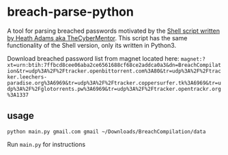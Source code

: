 # breach-parse-python
A tool for parsing breached passwords motivated by the [Shell script written by Heath Adams aka TheCyberMentor](https://github.com/hmaverickadams/breach-parse). This script has the same functionality of the Shell version, only its written in Python3.



Download breached password list from magnet located here: `magnet:?xt=urn:btih:7ffbcd8cee06aba2ce6561688cf68ce2addca0a3&dn=BreachCompilation&tr=udp%3A%2F%2Ftracker.openbittorrent.com%3A80&tr=udp%3A%2F%2Ftracker.leechers-paradise.org%3A6969&tr=udp%3A%2F%2Ftracker.coppersurfer.tk%3A6969&tr=udp%3A%2F%2Fglotorrents.pw%3A6969&tr=udp%3A%2F%2Ftracker.opentrackr.org%3A1337`

## usage 

`python main.py gmail.com gmail ~/Downloads/BreachCompilation/data`

Run `main.py` for instructions